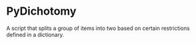 # PyDichotomy
A script that splits a group of items into two based on certain restrictions defined in a dictionary.
